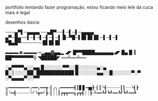 portifolio tentando fazer programação, estou ficando meio lelé da cuca mais é legal

desenhos daora:

───▄▀▌─▄▄▄▄
──▄█▀──▌─▌─▌─▄▄▄▄       
▄▀─█▄──▌─▌─▌─▌─▌─▌
█─▀█─▌█▌█▌█▌─▌─▌─▌
▀█▄█▀───────█▌█▌█▌



▬▬▬.◙.▬▬▬
═▂▄▄▓▄▄▂
◢◤ █▀▀████▄▄▄▄▄▄◢◤
█▄ █ 🙂 ██▀▀▀▀▀▀▀╬
◥█████◤
══╩══╩══


░▄▀▀▀▀▄░░▄▄
█░░░░░░▀▀░░█░░░░░░▄░▄
█░║░░░░██░████████████
█░░░░░░▄▄░░█░░░░░░▀░▀
░▀▄▄▄▄▀░░▀▀


╥━━━━━━━━╭━━╮━━┳
╢╭╮╭━━━━━┫┃▋▋━▅┣
╢┃╰┫┈┈┈┈┈┃┃┈┈╰┫┣
╢╰━┫┈┈┈┈┈╰╯╰┳━╯┣
╢┊┊┃┏┳┳━━┓┏┳┫┊┊┣
╨━━┗┛┗┛━━┗┛┗┛━━┻


